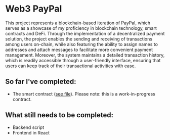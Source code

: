 # Web3 PayPal

This project represents a blockchain-based iteration of PayPal, which serves as a showcase of my proficiency in blockchain technology, smart contracts and DeFi. Through the implementation of a decentralized payment solution, the project enables the sending and receiving of transactions among users on-chain, while also featuring the ability to assign names to addresses and attach messages to facilitate more convenient payment management. Moreover, the system maintains a detailed transaction history, which is readily accessible through a user-friendly interface, ensuring that users can keep track of their transactional activities with ease.

## So far I've completed:

- The smart contract ([see file](contracts/PayPal.sol)). Please note: this is a work-in-progress contract.

## What still needs to be completed:

- Backend script
- Frontend in React
